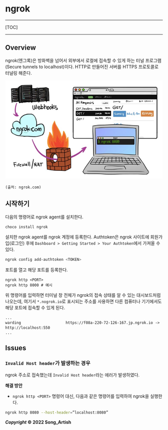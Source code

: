 # ngrok

---

[TOC]

---



## Overview

ngrok(엔그록)은 방화벽을 넘어서 외부에서 로컬에 접속할 수 있게 하는 터널 프로그램(Secure tunnels to localhost)이다. HTTP로 만들어진 서버를 HTTPS 프로토콜로 터널링 해준다.

![ngrok](img/ngrok.jpg)

`(출처: ngrok.com)`



## 시작하기

다음의 명령어로 ngrok agent를 설치한다.

```shell
choco install ngrok
```

설치한 ngrok agent를 ngrok 계정에 등록한다. Authtoken은 ngrok 사이트에 회원가입(로그인) 후에 `Dashboard > Getting Started > Your Authtoken`에서 가져올 수 있다.

```bash
ngrok config add-authtoken <TOKEN>
```

포트를 열고 해당 포트를 등록한다.

```shell
ngrok http <PORT>
ngrok http 8000	# 예시
```

위 명령어를 입력하면 터미널 창 전체가 ngrok의 접속 상태를 알 수 있는 대시보드처럼 나오는데, 여기서 `*.nogrok.io`로 표시되는 주소를 사용하면 다른 컴퓨터나 기기에서도 해당 포트에 접속할 수 있게 된다.

```
...
warding                    https://f08a-220-72-126-167.jp.ngrok.io -> http://localhost:550
...
```



## Issues

### `Invalid Host header`가 발생하는 경우

ngrok 주소로 접속했는데 `Invalid Host header`라는 에러가 발생하였다.

**해결 방안**

- `ngrok http <PORT>` 명령어 대신, 다음과 같은 명령어를 입력하여 ngrok을 실행한다.

```bash
ngrok http 8080 --host-header=”localhost:8080”
```



***Copyright* © 2022 Song_Artish**

